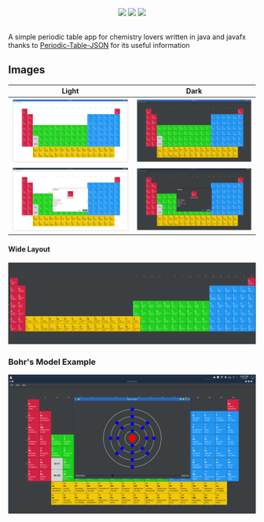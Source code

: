 <div align=center>
  <img src=https://img.shields.io/github/license/AmirAli-AZ/PeriodicTable>
  <img src=https://img.shields.io/github/v/release/AmirAli-AZ/PeriodicTable>
  <img src=https://img.shields.io/github/stars/AmirAli-AZ/PeriodicTable?style=social>
</div>
<br>

A simple periodic table app for chemistry lovers written in java and javafx
<br>
thanks to [Periodic-Table-JSON](https://github.com/Bowserinator/Periodic-Table-JSON) for its useful information

## Images

|                      Light                      |                      Dark                       |
|:-----------------------------------------------:|:-----------------------------------------------:|
| <img src=images/Screenshot_20230105_134745.png> | <img src=images/Screenshot_20230105_134621.png> |
| <img src=images/Screenshot_20230111_215037.png> | <img src=images/Screenshot_20230111_215027.png> |

#### Wide Layout

<img src=images/wide-periodic-table.png>

### Bohr's Model Example

<img src=images/Screenshot_20230111_214546.png>